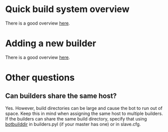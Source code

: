 # Quick build system overview

There is a good overview
[here](https://chromium.googlesource.com/infra/infra/+/master/doc/users/services/buildbot/builders.pyl.md#Overview).

# Adding a new builder

There is a good overview
[here](https://chromium.googlesource.com/chromium/tools/build.git/+/master/scripts/slave/recipe_modules/chromium_tests/chromium_recipe.md#Create-a-New-Builder).

# Other questions

## Can builders share the same host?

Yes. However, build directories can be large and cause the bot to run out of
space. Keep this in mind when assigning the same host to multiple builders. If
the builders can share the same build directory, specify that using
[botbuilddir](https://chromium.googlesource.com/infra/infra/+/master/doc/users/services/buildbot/builders.pyl.md#botbuilddir)
in builders.pyl (if your master has one) or in slave.cfg.

